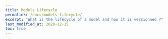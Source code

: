 ```yaml
---
title: Models Lifecycle
permalink: /docs/models-lifecycle/
excerpt: "What is the lifecycle of a model and how it is versionned ?"
last_modified_at: 2020-12-15
toc: true
---
```

